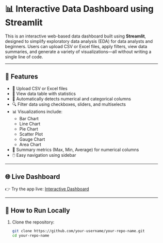 # 📊 Interactive Data Dashboard using Streamlit

This is an interactive web-based data dashboard built using **Streamlit**, designed to simplify exploratory data analysis (EDA) for data analysts and beginners. Users can upload CSV or Excel files, apply filters, view data summaries, and generate a variety of visualizations—all without writing a single line of code.

---

## 🚀 Features

- 📁 Upload CSV or Excel files
- 📑 View data table with statistics
- 🧮 Automatically detects numerical and categorical columns
- 🔍 Filter data using checkboxes, sliders, and multiselects
- 📊 Visualizations include:
  - Bar Chart
  - Line Chart
  - Pie Chart
  - Scatter Plot
  - Gauge Chart
  - Area Chart
- 🧠 Summary metrics (Max, Min, Average) for numerical columns
- 🖱️ Easy navigation using sidebar

---

## 🌐 Live Dashboard

👉 Try the app live: [Interactive Dashboard](https://your-dashboard-link.streamlit.app)

---

## 📂 How to Run Locally

1. Clone the repository:
   ```bash
   git clone https://github.com/your-username/your-repo-name.git
   cd your-repo-name
